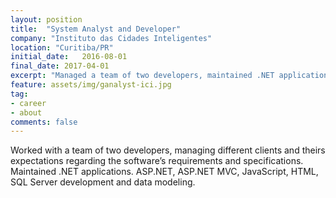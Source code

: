 ```yaml
---
layout: position
title:  "System Analyst and Developer"
company: "Instituto das Cidades Inteligentes"
location: "Curitiba/PR"
initial_date:   2016-08-01
final_date: 2017-04-01
excerpt: "Managed a team of two developers, maintained .NET applications."
feature: assets/img/ganalyst-ici.jpg
tag:
- career
- about
comments: false
---
```


Worked with a team of two developers, managing different clients and theirs expectations regarding the software’s requirements and specifications. Maintained .NET applications. ASP.NET, ASP.NET MVC, JavaScript, HTML, SQL Server development and data modeling.